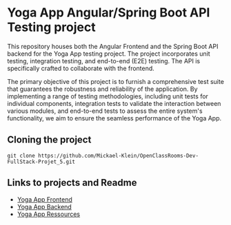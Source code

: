 # Yoga App Angular/Spring Boot API Testing project

This repository houses both the Angular Frontend and the Spring Boot API backend for the Yoga App testing project. The project incorporates unit testing, integration testing, and end-to-end (E2E) testing. The API is specifically crafted to collaborate with the frontend.

The primary objective of this project is to furnish a comprehensive test suite that guarantees the robustness and reliability of the application. By implementing a range of testing methodologies, including unit tests for individual components, integration tests to validate the interaction between various modules, and end-to-end tests to assess the entire system's functionality, we aim to ensure the seamless performance of the Yoga App.

## Cloning the project

`git clone https://github.com/Mickael-Klein/OpenClassRooms-Dev-FullStack-Projet_5.git`

## Links to projects and Readme

- [Yoga App Frontend](https://github.com/Mickael-Klein/OpenClassRooms-Dev-FullStack-Projet_5/tree/main/Testez-une-application-full-stack/front)
- [Yoga App Backend](https://github.com/Mickael-Klein/OpenClassRooms-Dev-FullStack-Projet_5/tree/main/Testez-une-application-full-stack/back)
- [Yoga App Ressources](https://github.com/Mickael-Klein/OpenClassRooms-Dev-FullStack-Projet_5/tree/main/Testez-une-application-full-stack/ressources)
